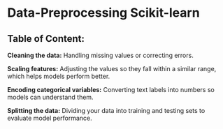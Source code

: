 # Data-Preprocessing Scikit-learn

## Table of Content:

**Cleaning the data:** Handling missing values or correcting errors.

**Scaling features:** Adjusting the values so they fall within a similar range, which helps models perform better.

**Encoding categorical variables:** Converting text labels into numbers so models can understand them.

**Splitting the data:** Dividing your data into training and testing sets to evaluate model performance.
